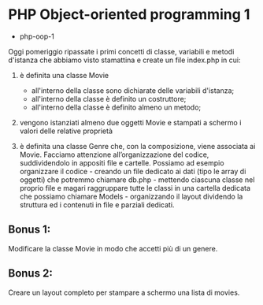 # PHP Object-oriented programming 1

- php-oop-1

Oggi pomeriggio ripassate i primi concetti di classe, variabili e metodi d'istanza che abbiamo visto stamattina e create un file index.php in cui:

1. è definita una classe Movie

   - all'interno della classe sono dichiarate delle variabili d'istanza;
   - all'interno della classe è definito un costruttore;
   - all'interno della classe è definito almeno un metodo;

2. vengono istanziati almeno due oggetti Movie e stampati a schermo i valori delle relative proprietà

3. è definita una classe Genre che, con la composizione, viene associata ai Movie.
   Facciamo attenzione all’organizzazione del codice, suddividendolo in appositi file e cartelle. Possiamo ad esempio organizzare il codice - creando un file dedicato ai dati (tipo le array di oggetti) che potremmo chiamare db.php - mettendo ciascuna classe nel proprio file e magari raggruppare tutte le classi in una cartella dedicata che possiamo chiamare Models - organizzando il layout dividendo la struttura ed i contenuti in file e parziali dedicati.

## Bonus 1:

Modificare la classe Movie in modo che accetti più di un genere.

## Bonus 2:

Creare un layout completo per stampare a schermo una lista di movies.
